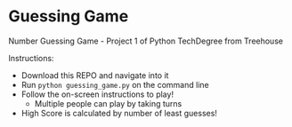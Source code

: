 # Guessing Game
Number Guessing Game - Project 1 of Python TechDegree from Treehouse

Instructions:

- Download this REPO and navigate into it
- Run `python guessing_game.py` on the command line
- Follow the on-screen instructions to play!
    - Multiple people can play by taking turns
- High Score is calculated by number of least guesses!